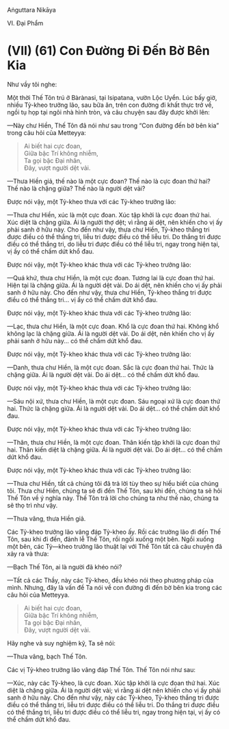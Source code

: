 Aṅguttara Nikāya

VI. Ðại Phẩm

# (VII) (61) Con Ðường Ði Ðến Bờ Bên Kia

Như vầy tôi nghe:

Một thời Thế Tôn trú ở Bàrànasi, tại Isipatana, vườn Lộc Uyển. Lúc bấy giờ, nhiều Tỷ-kheo trưởng lão, sau bữa ăn, trên con đường đi khất thực trở về, ngồi tụ họp tại ngôi nhà hình tròn, và câu chuyện sau đây được khởi lên:

—Này chư Hiền, Thế Tôn đã nói như sau trong “Con đường đến bờ bên kia” trong câu hỏi của Metteyya:

> Ai biết hai cực đoan,  
> Giữa bậc Trí không nhiễm,  
> Ta gọi bậc Ðại nhân,  
> Ðây, vượt người dệt vải.

—Thưa Hiền giả, thế nào là một cực đoan? Thế nào là cực đoan thứ hai? Thế nào là chặng giữa? Thế nào là người dệt vải?

Ðược nói vậy, một Tỷ-kheo thưa với các Tỷ-kheo trưởng lão:

—Thưa chư Hiền, xúc là một cực đoan. Xúc tập khởi là cực đoan thứ hai. Xúc diệt là chặng giữa. Ái là người thợ dệt; vì rằng ái dệt, nên khiến cho vị ấy phải sanh ở hữu này. Cho đến như vậy, thưa chư Hiền, Tỷ-kheo thắng tri được điều có thể thắng tri, liễu tri được điều có thể liễu tri. Do thắng tri được điều có thể thắng tri, do liễu tri được điều có thể liễu tri, ngay trong hiện tại, vị ấy có thể chấm dứt khổ đau.

Ðược nói vậy, một Tỷ-kheo khác thưa với các Tỷ-kheo trưởng lão:

—Quá khứ, thưa chư Hiền, là một cực đoan. Tương lai là cực đoan thứ hai. Hiện tại là chặng giữa. Ái là người dệt vải. Do ái dệt, nên khiến cho vị ấy phải sanh ở hữu này. Cho đến như vậy, thưa chư Hiền, Tỷ-kheo thắng tri được điều có thể thắng tri... vị ấy có thể chấm dứt khổ đau.

Ðược nói vậy, một Tỷ-kheo khác thưa với các Tỷ-kheo trưởng lão:

—Lạc, thưa chư Hiền, là một cực đoan. Khổ là cực đoan thứ hai. Không khổ không lạc là chặng giữa. Ái là người dệt vải. Do ái dệt, nên khiến cho vị ấy phải sanh ở hữu này... có thể chấm dứt khổ đau.

Ðược nói vậy, một Tỷ-kheo khác thưa với các Tỷ-kheo trưởng lão:

—Danh, thưa chư Hiền, là một cực đoan. Sắc là cực đoan thứ hai. Thức là chặng giữa. Ái là người dệt vải. Do ái dệt... có thể chấm dứt khổ đau.

Ðược nói vậy, một Tỷ-kheo khác thưa với các Tỷ-kheo trưởng lão:

—Sáu nội xứ, thưa chư Hiền, là một cực đoan. Sáu ngoại xứ là cực đoan thứ hai. Thức là chặng giữa. Ái là người dệt vải. Do ái dệt... có thể chấm dứt khổ đau.

Ðược nói vậy, một Tỷ-kheo khác thưa với các Tỷ-kheo trưởng lão:

—Thân, thưa chư Hiền, là một cực đoan. Thân kiến tập khởi là cực đoan thứ hai. Thân kiến diệt là chặng giữa. Ái là người dệt vải. Do ái dệt... có thể chấm dứt khổ đau.

Ðược nói vậy, một Tỷ-kheo khác thưa với các Tỷ-kheo trưởng lão:

—Thưa chư Hiền, tất cả chúng tôi đã trả lời tùy theo sự hiểu biết của chúng tôi. Thưa chư Hiền, chúng ta sẽ đi đến Thế Tôn, sau khi đến, chúng ta sẽ hỏi Thế Tôn về ý nghĩa này. Thế Tôn trả lời cho chúng ta như thế nào, chúng ta sẽ thọ trì như vậy.

—Thưa vâng, thưa Hiền giả.

Các Tỷ-kheo trưởng lão vâng đáp Tỷ-kheo ấy. Rồi các trưởng lão đi đến Thế Tôn, sau khi đi đến, đảnh lễ Thế Tôn, rồi ngồi xuống một bên. Ngồi xuống một bên, các Tỷ—kheo trưởng lão thuật lại với Thế Tôn tất cả câu chuyện đã xảy ra và thưa:

—Bạch Thế Tôn, ai là người đã khéo nói?

—Tất cả các Thầy, này các Tỷ-kheo, đều khéo nói theo phương pháp của mình. Nhưng, đây là vấn đề Ta nói về con đường đi đến bờ bên kia trong các câu hỏi của Metteyya.

> Ai biết hai cực đoan,  
> Giữa bậc Trí không nhiễm,  
> Ta gọi bậc Ðại nhân,  
> Ðây, vượt người dệt vải.

Hãy nghe và suy nghiệm kỹ, Ta sẽ nói:

—Thưa vâng, bạch Thế Tôn.

Các vị Tỷ-kheo trưởng lão vâng đáp Thế Tôn. Thế Tôn nói như sau:

—Xúc, này các Tỷ-kheo, là cực đoan. Xúc tập khởi là cực đoan thứ hai. Xúc diệt là chặng giữa. Ái là người dệt vải; vì rằng ái dệt nên khiến cho vị ấy phải sanh ở hữu này. Cho đến như vậy, này các Tỷ-kheo, Tỷ-kheo thắng tri được điều có thể thắng tri, liễu tri được điều có thể liễu tri. Do thắng tri được điều có thể thắng tri, liễu tri được điều có thể liễu tri, ngay trong hiện tại, vị ấy có thể chấm dứt khổ đau.


